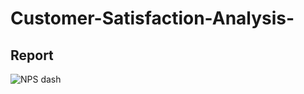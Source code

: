 # Customer-Satisfaction-Analysis-
## Report 
![NPS dash](https://github.com/FERGUOUS-Wafa/Customer-Satisfaction-Analysis-/assets/79210016/f4c258a0-9ac9-4065-ac9e-870d4e65ebb7)

